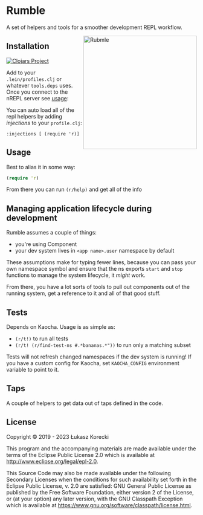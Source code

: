 # Rumble

A set of helpers and tools for a smoother development REPL workflow.

<img alt="Rubmle" height="300" align="right" src="https://w7.pngwing.com/pngs/998/690/png-transparent-rumble-transformers-the-game-shockwave-soundwave-transformers-fictional-character-transformers-the-movie-transformers-the-game.png" />

## Installation

[![Clojars Project](https://img.shields.io/clojars/v/org.clojars.lukaszkorecki/rumble.svg)](https://clojars.org/org.clojars.lukaszkorecki/rumble)

Add to your `.lein/profiles.clj` or whatever `tools.deps` uses. Once you connect to the nREPL server see [usage](#usage):

You can auto load all of the repl helpers by adding *injections* to your `profile.clj`:

```
:injections [ (require 'r)]
```


## Usage

Best to alias it in some way:

```clojure
(require 'r)
```


From there you can run `(r/help)` and get all of the info


## Managing application lifecycle during development

Rumble assumes a couple of things:

- you're using Component
- your dev system lives in `<app name>.user` namespace by default

These assumptions make for typing fewer lines, because you can pass your own namespace symbol and ensure that the ns exports `start` and `stop` functions to manage the system lifecycle, it *might* work.

From there, you have a lot sorts of tools to pull out components out of the running system, get a reference to it and all of that good stuff.

## Tests

Depends on Kaocha. Usage is as simple as:

- `(r/t!)` to run all tests
- `(r/t! (r/find-test-ns #.*bananas.*"))` to run only a matching subset

Tests will not refresh changed namespaces if the dev system is running!
If you have a custom config for Kaocha, set `KAOCHA_CONFIG` environment variable to point to it.

## Taps

A couple of helpers to get data out of taps defined in the code.

## License

Copyright © 2019 - 2023  Łukasz Korecki

This program and the accompanying materials are made available under the
terms of the Eclipse Public License 2.0 which is available at
http://www.eclipse.org/legal/epl-2.0.

This Source Code may also be made available under the following Secondary
Licenses when the conditions for such availability set forth in the Eclipse
Public License, v. 2.0 are satisfied: GNU General Public License as published by
the Free Software Foundation, either version 2 of the License, or (at your
option) any later version, with the GNU Classpath Exception which is available
at https://www.gnu.org/software/classpath/license.html.
